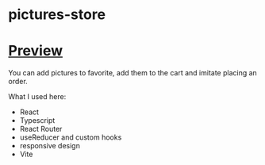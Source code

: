 # pictures-store 
#  **[Preview](https://fokieeee.github.io/pictures-store-react-ts/)**
  
  You can add pictures to favorite, add them to the cart and imitate placing an order.
  
  What I used here: 
  - React 
  - Typescript
  - React Router
  - useReducer and custom hooks
  - responsive design
  - Vite
